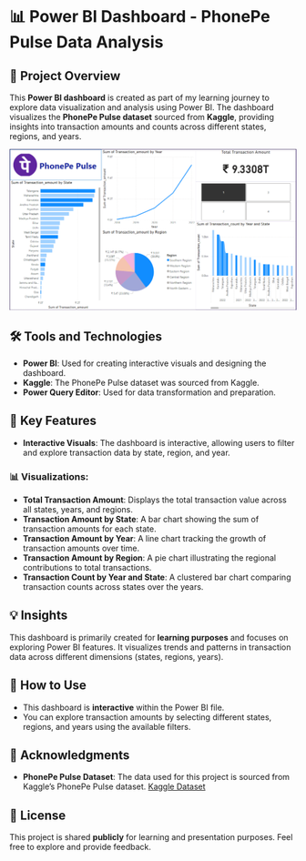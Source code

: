 # 📊 Power BI Dashboard - PhonePe Pulse Data Analysis

## 🚀 Project Overview
This **Power BI dashboard** is created as part of my learning journey to explore data visualization and analysis using Power BI. The dashboard visualizes the **PhonePe Pulse dataset** sourced from **Kaggle**, providing insights into transaction amounts and counts across different states, regions, and years.

![Dashboard](./Dashboard.png)

## 🛠️ Tools and Technologies
- **Power BI**: Used for creating interactive visuals and designing the dashboard.
- **Kaggle**: The PhonePe Pulse dataset was sourced from Kaggle.
- **Power Query Editor**: Used for data transformation and preparation.

## 🔑 Key Features
- **Interactive Visuals**: The dashboard is interactive, allowing users to filter and explore transaction data by state, region, and year.

### 📊 Visualizations:
- **Total Transaction Amount**: Displays the total transaction value across all states, years, and regions.
- **Transaction Amount by State**: A bar chart showing the sum of transaction amounts for each state.
- **Transaction Amount by Year**: A line chart tracking the growth of transaction amounts over time.
- **Transaction Amount by Region**: A pie chart illustrating the regional contributions to total transactions.
- **Transaction Count by Year and State**: A clustered bar chart comparing transaction counts across states over the years.

## 💡 Insights
This dashboard is primarily created for **learning purposes** and focuses on exploring Power BI features. It visualizes trends and patterns in transaction data across different dimensions (states, regions, years).

## 🔧 How to Use
- This dashboard is **interactive** within the Power BI file.
- You can explore transaction amounts by selecting different states, regions, and years using the available filters.

## 🙏 Acknowledgments
- **PhonePe Pulse Dataset**: The data used for this project is sourced from Kaggle’s PhonePe Pulse dataset. [Kaggle Dataset](https://www.kaggle.com/datasets)

## 📜 License
This project is shared **publicly** for learning and presentation purposes. Feel free to explore and provide feedback.

